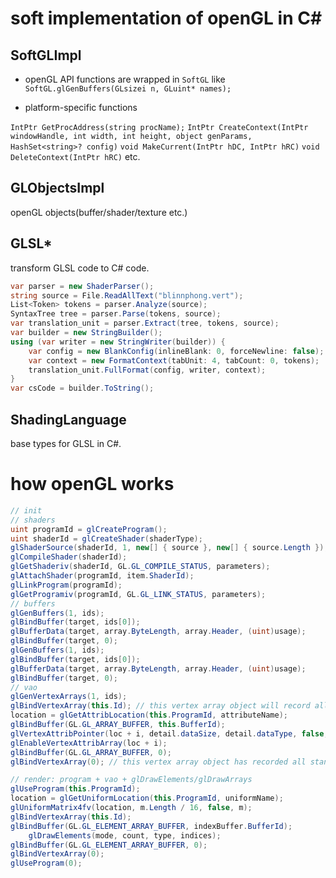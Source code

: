 ﻿# soft implementation of openGL in C#

## SoftGLImpl

- openGL API functions are wrapped in `SoftGL` like `SoftGL.glGenBuffers(GLsizei n, GLuint* names);`

- platform-specific functions

`IntPtr GetProcAddress(string procName);` `IntPtr CreateContext(IntPtr windowHandle, int width, int height, object genParams, HashSet<string>? config)` `void MakeCurrent(IntPtr hDC, IntPtr hRC)` `void DeleteContext(IntPtr hRC)` etc.

## GLObjectsImpl

openGL objects(buffer/shader/texture etc.)

## GLSL*

transform GLSL code to C# code.
```csharp
var parser = new ShaderParser();
string source = File.ReadAllText("blinnphong.vert");
List<Token> tokens = parser.Analyze(source);
SyntaxTree tree = parser.Parse(tokens, source);
var translation_unit = parser.Extract(tree, tokens, source);
var builder = new StringBuilder();
using (var writer = new StringWriter(builder)) {
    var config = new BlankConfig(inlineBlank: 0, forceNewline: false);
    var context = new FormatContext(tabUnit: 4, tabCount: 0, tokens);
    translation_unit.FullFormat(config, writer, context);
}
var csCode = builder.ToString();
```

## ShadingLanguage

base types for GLSL in C#.


# how openGL works

```csharp
// init
// shaders
uint programId = glCreateProgram();
uint shaderId = glCreateShader(shaderType);
glShaderSource(shaderId, 1, new[] { source }, new[] { source.Length });
glCompileShader(shaderId);
glGetShaderiv(shaderId, GL.GL_COMPILE_STATUS, parameters);
glAttachShader(programId, item.ShaderId);
glLinkProgram(programId);
glGetProgramiv(programId, GL.GL_LINK_STATUS, parameters);
// buffers
glGenBuffers(1, ids);
glBindBuffer(target, ids[0]);
glBufferData(target, array.ByteLength, array.Header, (uint)usage);
glBindBuffer(target, 0);
glGenBuffers(1, ids);
glBindBuffer(target, ids[0]);
glBufferData(target, array.ByteLength, array.Header, (uint)usage);
glBindBuffer(target, 0);
// vao
glGenVertexArrays(1, ids);
glBindVertexArray(this.Id); // this vertex array object will record all stand-by actions.
location = glGetAttribLocation(this.ProgramId, attributeName);
glBindBuffer(GL.GL_ARRAY_BUFFER, this.BufferId);
glVertexAttribPointer(loc + i, detail.dataSize, detail.dataType, false, detail.stride, new IntPtr(i * detail.startOffsetUnit));
glEnableVertexAttribArray(loc + i);
glBindBuffer(GL.GL_ARRAY_BUFFER, 0);
glBindVertexArray(0); // this vertex array object has recorded all stand-by actions.

// render: program + vao + glDrawElements/glDrawArrays
glUseProgram(this.ProgramId);
location = glGetUniformLocation(this.ProgramId, uniformName);
glUniformMatrix4fv(location, m.Length / 16, false, m);
glBindVertexArray(this.Id);
glBindBuffer(GL.GL_ELEMENT_ARRAY_BUFFER, indexBuffer.BufferId);
    glDrawElements(mode, count, type, indices);
glBindBuffer(GL.GL_ELEMENT_ARRAY_BUFFER, 0);
glBindVertexArray(0);
glUseProgram(0);
```
